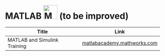# MATLAB <img src="../../image/MATLAB_logo.svg" alt="MATLAB logo" height="45pt" width="!" /> (to be improved)

|Title|Link|
|-----|----|
|MATLAB and Simulink Training|[matlabacademy.mathworks.com](https://matlabacademy.mathworks.com/)|
